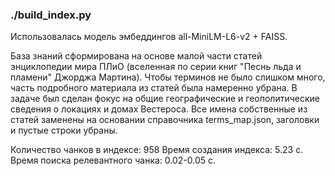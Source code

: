 ### ./build_index.py

Использовалась модель эмбеддингов all-MiniLM-L6-v2 + FAISS.

База знаний сформирована на основе малой части статей энциклопедии мира ПЛиО (вселенная по серии книг "Песнь льда и пламени" Джорджа Мартина).
Чтобы терминов не было слишком много, часть подробного материала из статей была намеренно убрана.
В задаче был сделан фокус на общие географические и геополитические сведения о локациях и домах Вестероса.
Все имена собственные из статей заменены на основании справочника terms_map.json, заголовки и пустые строки убраны.

Количество чанков в индексе: 958
Время создания индекса: 5.23 с.
Время поиска релевантного чанка: 0.02-0.05 с.